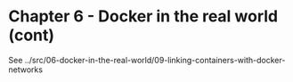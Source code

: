 # Chapter 6 - Docker in the real world (cont)

See ../src/06-docker-in-the-real-world/09-linking-containers-with-docker-networks



